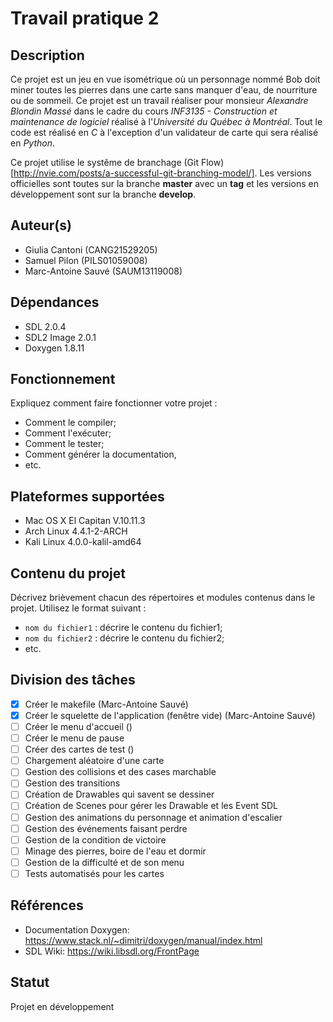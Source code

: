 # Travail pratique 2

## Description

Ce projet est un jeu en vue isométrique où un personnage nommé Bob doit miner toutes les pierres dans une carte sans manquer d'eau, de nourriture ou de sommeil. Ce projet est un travail réaliser pour monsieur *Alexandre Blondin Massé* dans le cadre du cours *INF3135 - Construction et maintenance de logiciel*  réalisé à l'*Université du Québec à Montréal*.
Tout le code est réalisé en *C* à l'exception d'un validateur de carte qui sera réalisé en *Python*.

Ce projet utilise le systême de branchage (Git Flow)[http://nvie.com/posts/a-successful-git-branching-model/]. Les versions officielles sont toutes sur la branche **master** avec un **tag** et les versions en développement sont sur la branche **develop**.

## Auteur(s)

- Giulia Cantoni (CANG21529205)
- Samuel Pilon (PILS01059008)
- Marc-Antoine Sauvé (SAUM13119008)

## Dépendances

- SDL 2.0.4
- SDL2 Image 2.0.1
- Doxygen 1.8.11

## Fonctionnement

Expliquez comment faire fonctionner votre projet :

- Comment le compiler;
- Comment l'exécuter;
- Comment le tester;
- Comment générer la documentation,
- etc.

## Plateformes supportées

- Mac OS X El Capitan V.10.11.3
- Arch Linux 4.4.1-2-ARCH
- Kali Linux 4.0.0-kalil-amd64

## Contenu du projet

Décrivez brièvement chacun des répertoires et modules contenus dans le
projet. Utilisez le format suivant :

- `nom du fichier1` : décrire le contenu du fichier1;
- `nom du fichier2` : décrire le contenu du fichier2;
- etc.

## Division des tâches

- [X] Créer le makefile (Marc-Antoine Sauvé)
- [X] Créer le squelette de l'application (fenêtre vide) (Marc-Antoine Sauvé)
- [ ] Créer le menu d'accueil ()
- [ ] Créer le menu de pause
- [ ] Créer des cartes de test ()
- [ ] Chargement aléatoire d'une carte
- [ ] Gestion des collisions et des cases marchable
- [ ] Gestion des transitions
- [ ] Création de Drawables qui savent se dessiner
- [ ] Création de Scenes pour gérer les Drawable et les Event SDL
- [ ] Gestion des animations du personnage et animation d'escalier
- [ ] Gestion des événements faisant perdre
- [ ] Gestion de la condition de victoire
- [ ] Minage des pierres, boire de l'eau et dormir
- [ ] Gestion de la difficulté et de son menu
- [ ] Tests automatisés pour les cartes

## Références

- Documentation Doxygen: https://www.stack.nl/~dimitri/doxygen/manual/index.html
- SDL Wiki: https://wiki.libsdl.org/FrontPage

## Statut

Projet en développement

